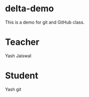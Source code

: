 # delta-demo
This is a demo for git and GitHub class. 

# Teacher 
Yash Jaiswal 

# Student
Yash git 